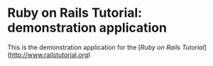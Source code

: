 # Ruby on Rails Tutorial: demonstration application

This is the demonstration application for the [*Ruby on Rails Tutorial*]
(http://www.railstutorial.org)
